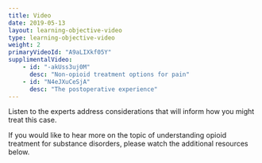 ```yaml
---
title: Video 
date: 2019-05-13
layout: learning-objective-video
type: learning-objective-video
weight: 2
primaryVideoId: "A9aLIXkf05Y"
supplimentalVideo:
    - id: "-akUss3uj0M"
      desc: "Non-opioid treatment options for pain"
    - id: "N4eJXuCeSjA"
      desc: "The postoperative experience"
---
```

Listen to the experts address considerations that will inform how you might treat this case.

If you would like to hear more on the topic of understanding opioid treatment for substance disorders, please watch the additional resources below.
